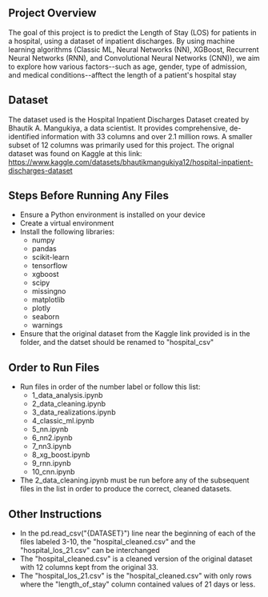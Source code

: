 ## Project Overview
The goal of this project is to predict the Length of Stay (LOS) for patients in a hospital, using a dataset of inpatient discharges. By using machine learning algorithms (Classic ML, Neural Networks (NN), XGBoost, Recurrent Neural Networks (RNN), and Convolutional Neural Networks (CNN)), we aim to explore how various factors--such as age, gender, type of admission, and medical conditions--afftect the length of a patient's hospital stay

## Dataset
The dataset used is the Hospital Inpatient Discharges Dataset created by Bhautik A. Mangukiya, a data scientist. It provides comprehensive, de-identified information with 33 columns and over 2.1 million rows. A smaller subset of 12 columns was primarily used for this project. The orignal dataset was found on Kaggle at this link: https://www.kaggle.com/datasets/bhautikmangukiya12/hospital-inpatient-discharges-dataset

## Steps Before Running Any Files
- Ensure a Python environment is installed on your device
- Create a virtual environment
- Install the following libraries:
    - numpy
    - pandas
    - scikit-learn
    - tensorflow
    - xgboost
    - scipy
    - missingno
    - matplotlib
    - plotly
    - seaborn
    - warnings
- Ensure that the original dataset from the Kaggle link provided is in the folder, and the datset should be renamed to "hospital_csv"

## Order to Run Files
- Run files in order of the number label or follow this list:
    - 1_data_analysis.ipynb
    - 2_data_cleaning.ipynb
    - 3_data_realizations.ipynb
    - 4_classic_ml.ipynb
    - 5_nn.ipynb
    - 6_nn2.ipynb
    - 7_nn3.ipynb
    - 8_xg_boost.ipynb
    - 9_rnn.ipynb
    - 10_cnn.ipynb
- The 2_data_cleaning.ipynb must be run before any of the subsequent files in the list in order to produce the correct, cleaned datasets.

## Other Instructions
- In the pd.read_csv("{DATASET}") line near the beginning of each of the files labeled 3-10, the "hospital_cleaned.csv" and the "hospital_los_21.csv" can be interchanged
- The "hospital_cleaned.csv" is a cleaned version of the original dataset with 12 columns kept from the original 33.
- The "hospital_los_21.csv" is the "hospital_cleaned.csv" with only rows where the "length_of_stay" column contained values of 21 days or less.